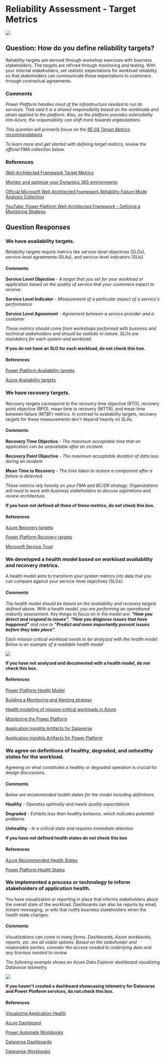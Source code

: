 # Reliability Assessment - Target Metrics
![](./img/well-architected-hub.png)
## Question: How do you define reliability targets?

Reliability targets are derived through workshop exercises with business stakeholders. The targets are refined through monitoring and testing. With your internal stakeholders, set realistic expectations for workload reliability so that stakeholders can communicate those expectations to customers through contractual agreements.

### Comments
*Power Platform handles most of the infrastructure needed to run its services. That said it is a shared responsibility based on the workloads and strain applied to the platform. Also, as the platform provides extensibility into Azure, the responsibility can shift more towards organizations.* 

*This question will primarily focus on the [RE:04 Target Metrics recommendations](https://learn.microsoft.com/en-us/power-platform/well-architected/reliability/metrics).*

*To learn more and get started with defining target metrics, review the official FMA collection below.*

### References
[Well-Architected Framework Target Metrics](https://learn.microsoft.com/en-us/azure/well-architected/reliability/metrics)

[Monitor and optimize your Dynamics 365 environments](https://learn.microsoft.com/en-us/dynamics365/guidance/implementation-guide/service-solution-monitor-service-health)

[Official Microsoft Well-Architected Framework Reliability Failure Mode Analysis Collection](https://learn.microsoft.com/en-us/collections/138f02j4p0ge0?&sharingId=37BA9080B82744F0)

[YouTube: Power Platform Well-Architected Framework - Defining a Monitoring Strategy](https://www.youtube.com/watch?v=AvoD66ItJv4)

## Question Responses

### **We have availability targets.**
Reliability targets require metrics like service-level objectives (SLOs), service-level agreements (SLAs), and service-level indicators (SLIs).
#### Comments
**Service Level Objective** - *A target that you set for your workload or application based on the quality of service that your customers expect to receive.*

**Service Level Indicator** - *Measurement of a particular aspect of a service's performance*

**Service Level Agreement** - *Agreement between a service provider and a customer*

*These metrics should come from workshops performed with business and technical stakeholders and should be realistic in nature. SLOs are mandatory for each system and workload.*

**If you do not have an SLO for each workload, do not check this box.**
#### References
[Power Platform Availability targets](https://learn.microsoft.com/en-us/azure/well-architected/reliability/metrics#key-design-strategies)

[Azure Availability targets](https://learn.microsoft.com/en-us/azure/well-architected/reliability/metrics#set-availability-objectives)

### **We have recovery targets.**
Recovery targets correspond to the recovery time objective (RTO), recovery point objective (RPO), mean time to recovery (MTTR), and mean time between failure (MTBF) metrics. In contrast to availability targets, recovery targets for these measurements don't depend heavily on SLAs.
#### Comments
**Recovery Time Objective** - *The maximum acceptable time that an application can be unavailable after an incident.*

**Recovery Point Objective** - *The maximum acceptable duration of data loss during an incident.*

**Mean Time to Recovery** - *The time taken to restore a component after a failure is detected.*

*These metrics rely heavily on your FMA and BC/DR strategy. Organizations will need to work with business stakeholders to discuss aspirations and review architecture.*

**If you have not defined all three of these metrics, do not check this box.**

#### References
[Azure Recovery targets](https://learn.microsoft.com/en-us/azure/well-architected/reliability/metrics#define-recovery-metrics)

[Power Platform Recovery targets](https://learn.microsoft.com/en-us/power-platform/well-architected/reliability/metrics#recovery-metrics)

[Microsoft Service Trust](https://servicetrust.microsoft.com/)

### **We developed a health model based on workload availability and recovery metrics.**
A health model aims to transform your system metrics into data that you can compare against your service-level objectives (SLOs).
#### Comments
*The health model should be based on the availability and recovery targets defined above. With a health model, you are performing an operational maturity assessment. Key things to focus on in the model are: **"How you detect and respond to issues"**, **"How you diagnose issues that have happened"** and now to **"Predict and more importantly prevent issues before they take place"**.*

*Each mission critical workload needs to be analyzed with the health model. Below is an example of a readable health model*

![](https://learn.microsoft.com/en-us/azure/well-architected/mission-critical/images/mission-critical-example-health-definitions.png)

**If you have not analyzed and documented with a health model, do not check this box.**

#### References
[Power Platform Health Model](https://learn.microsoft.com/en-us/power-platform/well-architected/reliability/metrics#building-a-health-model)

[Building a Monitoring and Alerting strategy](https://learn.microsoft.com/en-us/power-platform/well-architected/reliability/monitoring-alerting-strategy)

[Health modeling of mission-critical workloads in Azure](https://learn.microsoft.com/en-us/azure/well-architected/mission-critical/mission-critical-health-modeling)

[Monitoring the Power Platform](https://github.com/aliyoussefi/MonitoringPowerPlatform)

[Application Insights Artifacts for Dataverse](https://github.com/microsoft/AzureMonitorCommunity/tree/master/Azure%20Services/Dataverse)

[Application Insights Artifacts for Power Platform](https://github.com/microsoft/AzureMonitorCommunity/tree/master/Azure%20Services/Power%20Platform)
### **We agree on definitions of healthy, degraded, and unhealthy states for the workload.**
Agreeing on what constitutes a healthy or degraded operation is crucial for design discussions.
#### Comments
*Below are recommended health states for the model including definitions.*

**Healthy** - *Operates optimally and meets quality expectations*

**Degraded** - *Exhibits less than healthy behavior, which indicates potential problems*

**Unhealthy** - *In a critical state and requires immediate attention*

**If you have not defined health states do not check this box**
#### References
[Azure Recommended Health States](https://learn.microsoft.com/en-us/azure/well-architected/cross-cutting-guides/health-modeling#what-is-health-health-modeling-and-a-health-model)

[Power Platform Health States](https://learn.microsoft.com/en-us/power-platform/well-architected/reliability/metrics#building-a-health-model)

### **We implemented a process or technology to inform stakeholders of application health.**
You have visualization or reporting in place that informs stakeholders about the overall state of the workload. Dashboards can also be reports by email, instant messaging, or wiki that notify business stakeholders when the health state changes.
#### Comments
*Visualizations can come in many forms. Dashboards, Azure workbooks, reports, etc. are all viable options. Based on the stakeholder and responsible parties, consider the access needed to underlying data and any licenses needed to review.*

*The following example shows an Azure Data Explorer dashboard visualizing Dataverse telemetry.*

![](./img/DataverseApplicationUsageHealth.png)

**If you haven't created a dashboard showcasing telemetry for Dataverse and Power Platform services, do not check this box.**

#### References
[Visualizing Application Health](https://learn.microsoft.com/en-us/power-platform/well-architected/reliability/metrics#visualization)

[Azure Dashboard](https://learn.microsoft.com/en-us/azure/azure-portal/azure-portal-dashboards)

[Power Automate Workbooks](https://github.com/microsoft/AzureMonitorCommunity/tree/master/Azure%20Services/Power%20Platform/Power%20Automate/Workbooks)

[Dataverse Dashboards](https://github.com/microsoft/AzureMonitorCommunity/tree/master/Azure%20Services/Dataverse/Dashboards/PowerPlatformAdminCenterAnalytics)

[Dataverse Workbooks](https://github.com/microsoft/AzureMonitorCommunity/tree/master/Azure%20Services/Dataverse/Workbooks)